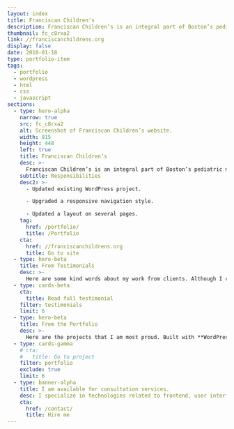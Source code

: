 ```yaml
---
layout: index
title: Franciscan Children's
description: Franciscan Children’s is an integral part of Boston’s pediatric medical ecosystem, and they are serving children and adolescents with complex medical, mental health and educational needs. The website runs on WordPress.
thumbnail: fc_c8rxa2
link: //franciscanchildrens.org
display: false
date: 2010-01-18
type: portfolio-item
tags:
  - portfolio
  - wordpress
  - html
  - css
  - javascript
sections:
  - type: hero-alpha
    narrow: true
    src: fc_c8rxa2
    alt: Screenshot of Franciscan Children’s website.
    width: 815
    height: 448
    left: true
    title: Franciscan Children’s
    desc: >-
      Franciscan Children’s is an integral part of Boston’s pediatric medical ecosystem, and they are serving children and adolescents with complex medical, mental health and educational needs. The website runs on WordPress.
    subtitle: Responsibilities
    desc2: >-
      - Updated existing WordPress project.

      - Upgraded a responsive navigation style.

      - Updated a layout on several pages.
    tag:
      href: /portfolio/
      title: /Portfolio
    cta:
      href: //franciscanchildrens.org
      title: Go to site
  - type: hero-beta
    title: From Testimonials
    desc: >-
      Here are some kind words about my work from clients. Although I collaborated with clients from more than 10 countries, most of them come from **The United States**.
  - type: cards-beta
    cta:
      title: Read full testimonial
    filter: testimonials
    limit: 6
  - type: hero-beta
    title: From the Portfolio
    desc: >-
      Here are the projects that I am most proud. Built with **WordPress**, **Shopify**, **Jekyll**, and **Hugo**, among others.
  - type: cards-gamma
    # cta:
    #   title: Go to project
    filter: portfolio
    exclude: true
    limit: 6
  - type: banner-alpha
    title: I am available for consultation services.
    desc: I specialize in technologies related to frontend, user interface, and web development.
    cta:
      href: /contact/
      title: Hire me
---
```

